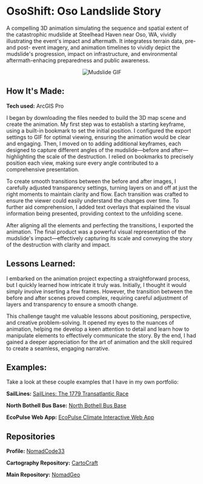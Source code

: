 # OsoShift: Oso Landslide Story
A compelling 3D animation simulating the sequence and spatial extent of the catastrophic mudslide at Steelhead Haven near Oso, WA, vividly illustrating the event's impact and aftermath. It integratess terrain data, pre- and post- event imagery, and animation timelines to vividly depict the mudslide's progression, impact on infrastructure, and environmental aftermath-enhacing preparedness and public awareness.

<div align="center">
<img alt = "Mudslide GIF" img src="./Oso Mudslide_gif.gif"/>
</div>

## How It's Made:

**Tech used:** ArcGIS Pro

I began by downloading the files needed to build the 3D map scene and create the animation. My first step was to establish a starting keyframe, using a built-in bookmark to set the initial position. I configured the export settings to GIF for optimal viewing, ensuring the animation would be clear and engaging. Then, I moved on to adding additional keyframes, each designed to capture different angles of the mudslide—before and after—highlighting the scale of the destruction. I relied on bookmarks to precisely position each view, making sure every angle contributed to a comprehensive presentation.

To create smooth transitions between the before and after images, I carefully adjusted transparency settings, turning layers on and off at just the right moments to maintain clarity and flow. Each transition was crafted to ensure the viewer could easily understand the changes over time. To further aid comprehension, I added text overlays that explained the visual information being presented, providing context to the unfolding scene.

After aligning all the elements and perfecting the transitions, I exported the animation. The final product was a powerful visual representation of the mudslide's impact—effectively capturing its scale and conveying the story of the destruction with clarity and impact.

## Lessons Learned:

I embarked on the animation project expecting a straightforward process, but I quickly learned how intricate it truly was. Initially, I thought it would simply involve inserting a few frames. However, the transition between the before and after scenes proved complex, requiring careful adjustment of layers and transparency to ensure a smooth change.

This challenge taught me valuable lessons about positioning, perspective, and creative problem-solving. It opened my eyes to the nuances of animation, helping me develop a keen attention to detail and learn how to manipulate elements to effectively communicate the story. By the end, I had gained a deeper appreciation for the art of animation and the skill required to create a seamless, engaging narrative.

## Examples:
Take a look at these couple examples that I have in my own portfolio:

**SailLines:** [SailLines: The 1779 Transatlantic Race](https://github.com/NomadCode33/NomadGeo/tree/main/CartoCraft/SailLines)

**North Bothell Bus Base:** [North Bothell Bus Base](https://github.com/NomadCode33/NomadGeo/tree/main/Furtado-Associates-Projects/North%20Bothell%20Bus%20Base)

**EcoPulse Web App:** [EcoPulse Climate Interactive Web App](https://github.com/NomadCode33/NomadGeo/tree/main/EcoPulse/EcoPulse%20Climate%20Interactive%20Web%20App)

## Repositories
**Profile:** [NomadCode33](https://github.com/NomadCode33)

**Cartography Repository:** [CartoCraft](https://github.com/NomadCode33/NomadGeo/tree/main/CartoCraft)

**Main Repository:** [NomadGeo](https://github.com/NomadCode33/NomadGeo)
